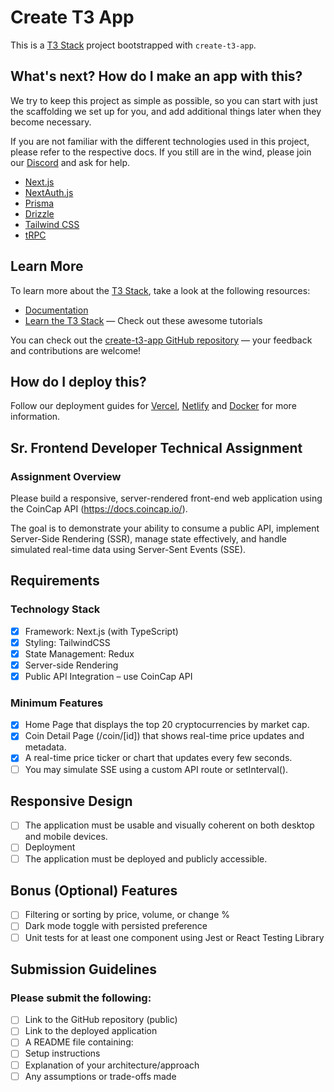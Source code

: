 # Create T3 App

This is a [T3 Stack](https://create.t3.gg/) project bootstrapped with `create-t3-app`.

## What's next? How do I make an app with this?

We try to keep this project as simple as possible, so you can start with just the scaffolding we set up for you, and add additional things later when they become necessary.

If you are not familiar with the different technologies used in this project, please refer to the respective docs. If you still are in the wind, please join our [Discord](https://t3.gg/discord) and ask for help.

- [Next.js](https://nextjs.org)
- [NextAuth.js](https://next-auth.js.org)
- [Prisma](https://prisma.io)
- [Drizzle](https://orm.drizzle.team)
- [Tailwind CSS](https://tailwindcss.com)
- [tRPC](https://trpc.io)

## Learn More

To learn more about the [T3 Stack](https://create.t3.gg/), take a look at the following resources:

- [Documentation](https://create.t3.gg/)
- [Learn the T3 Stack](https://create.t3.gg/en/faq#what-learning-resources-are-currently-available) — Check out these awesome tutorials

You can check out the [create-t3-app GitHub repository](https://github.com/t3-oss/create-t3-app) — your feedback and contributions are welcome!

## How do I deploy this?

Follow our deployment guides for [Vercel](https://create.t3.gg/en/deployment/vercel), [Netlify](https://create.t3.gg/en/deployment/netlify) and [Docker](https://create.t3.gg/en/deployment/docker) for more information.

## Sr. Frontend Developer Technical Assignment

### Assignment Overview

Please build a responsive, server-rendered front-end web application using the CoinCap API (https://docs.coincap.io/).

The goal is to demonstrate your ability to consume a public API, implement Server-Side Rendering (SSR), manage state effectively, and handle simulated real-time data using Server-Sent Events (SSE).

## Requirements

### Technology Stack

- [x] Framework: Next.js (with TypeScript)
- [x] Styling: TailwindCSS
- [x] State Management: Redux
- [x] Server-side Rendering
- [x] Public API Integration – use CoinCap API

### Minimum Features

- [x] Home Page that displays the top 20 cryptocurrencies by market cap.
- [x] Coin Detail Page (/coin/[id]) that shows real-time price updates and metadata.
- [x] A real-time price ticker or chart that updates every few seconds.
- [ ] You may simulate SSE using a custom API route or setInterval().

## Responsive Design

- [ ] The application must be usable and visually coherent on both desktop and mobile devices.
- [ ] Deployment
- [ ] The application must be deployed and publicly accessible.

## Bonus (Optional) Features

- [ ] Filtering or sorting by price, volume, or change %
- [ ] Dark mode toggle with persisted preference
- [ ] Unit tests for at least one component using Jest or React Testing Library

## Submission Guidelines

### Please submit the following:

- [ ] Link to the GitHub repository (public)
- [ ] Link to the deployed application
- [ ] A README file containing:
- [ ] Setup instructions
- [ ] Explanation of your architecture/approach
- [ ] Any assumptions or trade-offs made
